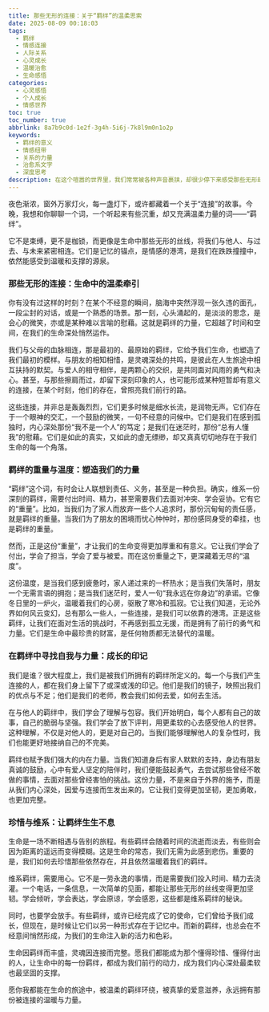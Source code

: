 ```yaml
---
title: 那些无形的连接：关于“羁绊”的温柔思索
date: 2025-08-09 00:18:03
tags:
  - 羁绊
  - 情感连接
  - 人际关系
  - 心灵成长
  - 温暖治愈
  - 生命感悟
categories:
  - 心灵感悟
  - 个人成长
  - 情感世界
toc: true
toc_number: true
abbrlink: 8a7b9c0d-1e2f-3g4h-5i6j-7k8l9m0n1o2p
keywords:
  - 羁绊的意义
  - 情感纽带
  - 关系的力量
  - 治愈系文字
  - 深度思考
description: 在这个喧嚣的世界里，我们常常被各种声音裹挟，却很少停下来感受那些无形却深刻的“羁绊”。它们是生命中温柔的牵引，是灵魂深处彼此呼应的回响。本文将带你一同探索这些连接的重量与温度，感受它们如何塑造我们，给予我们力量，并最终指引我们走向更丰盛、更有爱的生命旅程。
---
```


夜色渐浓，窗外万家灯火，每一盏灯下，或许都藏着一个关于“连接”的故事。今晚，我想和你聊聊一个词，一个听起来有些沉重，却又充满温柔力量的词——“羁绊”。

它不是束缚，更不是枷锁，而更像是生命中那些无形的丝线，将我们与他人、与过去、与未来紧密相连。它们是记忆的锚点，是情感的港湾，是我们在跌跌撞撞中，依然能感受到温暖和支撑的源泉。

### 那些无形的连接：生命中的温柔牵引

你有没有过这样的时刻？在某个不经意的瞬间，脑海中突然浮现一张久违的面孔，一段尘封的对话，或是一个熟悉的场景。那一刻，心头涌起的，是淡淡的思念，是会心的微笑，亦或是某种难以言喻的慰藉。这就是羁绊的力量，它超越了时间和空间，在我们的生命深处悄然运作。

我们与父母的血脉相连，那是最初的、最原始的羁绊，它给予我们生命，也塑造了我们最初的模样。与朋友的相知相惜，是灵魂深处的共鸣，是彼此在人生旅途中相互扶持的默契。与爱人的相守相伴，是两颗心的交织，是共同面对风雨的勇气和决心。甚至，与那些擦肩而过，却留下深刻印象的人，也可能形成某种短暂却有意义的连接，在某个时刻，他们的存在，曾照亮我们前行的路。

这些连接，并非总是轰轰烈烈，它们更多时候是细水长流，是润物无声。它们存在于一个眼神的交汇，一个鼓励的微笑，一句不经意的问候中。它们是我们在感到孤独时，内心深处那份“我不是一个人”的笃定；是我们在迷茫时，那份“总有人懂我”的慰藉。它们是如此的真实，又如此的虚无缥缈，却又真真切切地存在于我们生命的每一个角落。

### 羁绊的重量与温度：塑造我们的力量

“羁绊”这个词，有时会让人联想到责任、义务，甚至是一种负担。确实，维系一份深刻的羁绊，需要付出时间、精力，甚至需要我们去面对冲突、学会妥协。它有它的“重量”。比如，当我们为了家人而放弃一些个人追求时，那份沉甸甸的责任感，就是羁绊的重量。当我们为了朋友的困境而忧心忡忡时，那份感同身受的牵挂，也是羁绊的重量。

然而，正是这份“重量”，才让我们的生命变得更加厚重和有意义。它让我们学会了付出，学会了担当，学会了爱与被爱。而在这份重量之下，更深藏着无尽的“温度”。

这份温度，是当我们感到疲惫时，家人递过来的一杯热水；是当我们失落时，朋友一个无需言语的拥抱；是当我们迷茫时，爱人一句“我永远在你身边”的承诺。它像冬日里的一炉火，温暖着我们的心房，驱散了寒冷和孤寂。它让我们知道，无论外界如何风云变幻，总有那么一些人，一些连接，是我们可以依靠的港湾。正是这些羁绊，让我们在面对生活的挑战时，不再感到孤立无援，而是拥有了前行的勇气和力量。它们是生命中最珍贵的财富，是任何物质都无法替代的温暖。

### 在羁绊中寻找自我与力量：成长的印记

我们是谁？很大程度上，我们是被我们所拥有的羁绊所定义的。每一个与我们产生连接的人，都在我们身上留下了或深或浅的印记。他们是我们的镜子，映照出我们的优点与不足；他们是我们的老师，教会我们如何去爱，如何去生活。

在与他人的羁绊中，我们学会了理解与包容。我们开始明白，每个人都有自己的故事，自己的脆弱与坚强。我们学会了放下评判，用更柔软的心去感受他人的世界。这种理解，不仅是对他人的，更是对自己的。当我们能够理解他人的复杂性时，我们也能更好地接纳自己的不完美。

羁绊也赋予我们强大的内在力量。当我们知道身后有家人默默的支持，身边有朋友真诚的鼓励，心中有爱人坚定的陪伴时，我们便能鼓起勇气，去尝试那些曾经不敢做的事情，去面对那些曾经害怕的挑战。这份力量，不是来自于外界的施予，而是从我们内心深处，因爱与连接而生发出来的。它让我们变得更加坚韧，更加勇敢，也更加完整。

### 珍惜与维系：让羁绊生生不息

生命是一场不断相遇与告别的旅程。有些羁绊会随着时间的流逝而淡去，有些则会因为距离的遥远而变得模糊。这是生命的常态，我们无需为此感到悲伤。重要的是，我们如何去珍惜那些依然存在，并且依然温暖着我们的羁绊。

维系羁绊，需要用心。它不是一劳永逸的事情，而是需要我们投入时间、精力去浇灌。一个电话，一条信息，一次简单的见面，都能让那些无形的丝线变得更加坚韧。学会倾听，学会表达，学会原谅，学会感恩，这些都是维系羁绊的秘诀。

同时，也要学会放手。有些羁绊，或许已经完成了它的使命，它们曾给予我们成长，但现在，是时候让它们以另一种形式存在于记忆中。而新的羁绊，也总会在不经意间悄然形成，为我们的生命注入新的活力和色彩。

生命因羁绊而丰盛，灵魂因连接而完整。愿我们都能成为那个懂得珍惜、懂得付出的人，让生命中的每一份羁绊，都成为我们前行的动力，成为我们内心深处最柔软也最坚固的支撑。

愿你我都能在生命的旅途中，被温柔的羁绊环绕，被真挚的爱意滋养，永远拥有那份被连接的温暖与力量。